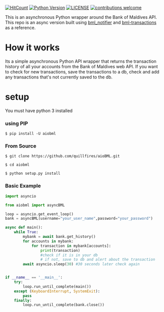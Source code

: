 [![HitCount](http://hits.dwyl.com/quillfires/aioBML.svg)](http://hits.dwyl.com/quillfires/aioBML)  [![Python Version](https://img.shields.io/badge/Python-3.7%20%7C%203.8%20%7C%203.9-blue.svg)](https://www.python.org)  [![LICENSE](https://img.shields.io/github/license/quillfires/aioBML.svg)](LICENSE)  [![contributions welcome](https://img.shields.io/badge/contributions-welcome-brightgreen.svg?style=flat)](https://github.com/quillfires/aioBML/issues)

This is an asynchronous Python wrapper around the Bank of Maldives API. This repo is an async version built using [bml_notifier](https://github.com/Dharisd/bml_notifier) and [bml-transactions](https://github.com/baraveli/bml-transactions) as a reference. 

# How it works

Its a simple asynchronous Python API wrapper that returns the transaction history of all your accounts from the Bank of Maldives web API. If you want to check for new transactions, save the transactions to a db, check and add any transactions that's not currently saved to the db.

# setup
You must have python 3 installed

### using PIP

```$ pip install -U aiobml```

### From Source

```$ git clone https://github.com/quillfires/aioBML.git```

```$ cd aiobml```

```$ python setup.py install```

### Basic Example

```python
import asyncio

from aiobml import asyncBML

loop = asyncio.get_event_loop()
bank = asyncBML(username="your_user_name",password="your_password")

async def main():
    while True:
        mybank = await bank.get_history()
        for accounts in mybank:
            for transaction in mybank[accounts]:
                print(transaction)
                #check if it is in your db
                # if not, save to db and alert about the transaction
        await asyncio.sleep(30) #30 seconds later check again


if __name__ == '__main__':
    try:
        loop.run_until_complete(main())
    except (KeyboardInterrupt, SystemExit):
        pass
    finally:
        loop.run_until_complete(bank.close())
```
